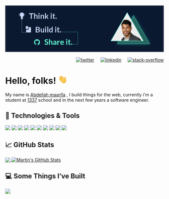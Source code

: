 <!-- Header -->

[![Header](https://github.com/Abdellahmaarifa/Abdellahmaarifa/blob/main/github_header.png "Header")](https://abdellahmaarifa.github.io/portfolio/)

<!-- Social links -->

<div align="right">
  <a href="https://twitter.com/abdellahmaarifa" ><img width="25px" src="https://i.ibb.co/bXgcW23/twitter.png" alt="twitter" border="0"></a>
   &nbsp; &nbsp; 
  <a href="https://www.linkedin.com/in/abdellah-maarifa/" ><img width="25px" src="https://i.ibb.co/HGwdyc0/linkedin.png" alt="linkedin" border="0"></a>
   &nbsp; &nbsp;
  <a href="https://stackoverflow.com/users/13422709/abdellah-maarifa" ><img width="25px" src="https://i.ibb.co/jJ0BhDz/stack-overflow.png" alt="stack-overflow" border="0"></a>
</div>

<!-- Info -->

# Hello, folks! <img src="https://github.com/Abdellahmaarifa/Abdellahmaarifa/blob/main/wave.gif" width="30px">
My name is [Abdellah maarifa](https://abdellahmaarifa.github.io/portfolio/)
, I build things for the web, currently i'm a student at [1337](https://1337.ma/) school and in the next few years a software engineer.

<!-- Tools -->

## 🔧 Technologies & Tools
![](https://img.shields.io/badge/OS-Linux-informational?style=flat&logo=linux&logoColor=white&color=64FFDA)
![](https://img.shields.io/badge/Code-HTML5-informational?style=flat&logo=html5&logoColor=white&color=64FFDA)
![](https://img.shields.io/badge/Code-CSS3-informational?style=flat&logo=css3&logoColor=white&color=64FFDA)
![](https://img.shields.io/badge/Code-JavaScript-informational?style=flat&logo=javascript&logoColor=white&color=64FFDA)
![](https://img.shields.io/badge/Code-React-informational?style=flat&logo=react&logoColor=white&color=64FFDA)
![](https://img.shields.io/badge/Code-Redux-informational?style=flat&logo=redux&logoColor=white&color=64FFDA)
![](https://img.shields.io/badge/Code-Nodejs-informational?style=flat&logo=nodedotjs&logoColor=white&color=64FFDA)
![](https://img.shields.io/badge/Code-Express-informational?style=flat&logo=express&logoColor=white&color=64FFDA)
![](https://img.shields.io/badge/DB-MongoDB-informational?style=flat&logo=mongodb&logoColor=white&color=64FFDA)
![](https://img.shields.io/badge/Shell-Bash-informational?style=flat&logo=gnu-bash&logoColor=white&color=64FFDA)

<!-- Github Stats -->

## &#x1f4c8; GitHub Stats

<a href="https://github.com/Abdellahmaarifa/Abdellahmaarifa">
  <img align="center" src="https://github-readme-stats.vercel.app/api/top-langs/?username=Abdellahmaarifa&hide=java,html,tex&title_color=ffffff&text_color=c9cacc&icon_color=2bbc8a&bg_color=1d1f21&langs_count=3" />

  
<a href="https://github.com/Abdellahmaarifa/Abdellahmaarifa">
  <img align="center" src="https://github-readme-stats.vercel.app/api?username=Abdellahmaarifa&show_icons=true&line_height=27&count_private=true&title_color=ffffff&text_color=c9cacc&icon_color=2bbc8a&bg_color=1d1f21" alt="Martin's GitHub Stats" />
</a>
  
<!-- Projects -->

## 💻 Some Things I’ve Built
 
<a href="https://github.com/Abdellahmaarifa/tinda-clothing">
  <img align="center" src="https://github-readme-stats.vercel.app/api/pin/?username=Abdellahmaarifa&repo=tinda-clothing&title_color=ffffff&text_color=c9cacc&icon_color=2bbc8a&bg_color=1d1f21" />
</a> 

